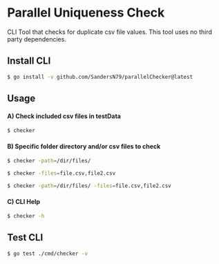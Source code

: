 # Parallel Uniqueness Check
CLI Tool that checks for duplicate csv file values. This tool uses no third party dependencies.

## Install CLI
```bash
$ go install -v github.com/SandersN79/parallelChecker@latest
```

## Usage
#### A) Check included csv files in testData
```bash
$ checker
```
#### B) Specific folder directory and/or csv files to check
```bash
$ checker -path=/dir/files/
```
```bash
$ checker -files=file.csv,file2.csv
```
```bash
$ checker -path=/dir/files/ -files=file.csv,file2.csv
```

#### C) CLI Help
```bash
$ checker -h 
```

## Test CLI
```bash
$ go test ./cmd/checker -v
```
